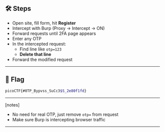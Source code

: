 ## 🛠 Steps

- Open site, fill form, hit **Register**
- Intercept with Burp (Proxy → Intercept → ON)
- Forward requests until 2FA page appears
- Enter any OTP
- In the intercepted request:
  - Find line like `otp=123`
  - **Delete that line**
- Forward the modified request
---
## 🏁 Flag

```bash
picoCTF{#0TP_Bypvss_SuCc3$S_2e80f1fd}
```
---
[notes]
 -  No need for real OTP, just remove `otp=` from request
- Make sure Burp is intercepting browser traffic
---

